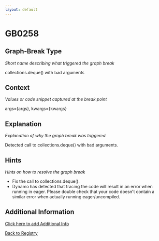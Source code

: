 ```yaml
---
layout: default
---
```

# GB0258

## Graph-Break Type
*Short name describing what triggered the graph break*

collections.deque() with bad arguments

## Context
*Values or code snippet captured at the break point*

args={args}, kwargs={kwargs}

## Explanation
*Explanation of why the graph break was triggered*

Detected call to collections.deque() with bad arguments.

## Hints
*Hints on how to resolve the graph break*

- Fix the call to collections.deque().
- Dynamo has detected that tracing the code will result in an error when running in eager. Please double check that your code doesn't contain a similar error when actually running eager/uncompiled.


## Additional Information

<!-- ADDITIONAL INFORMATION START - Add custom information below this line -->

<!-- ADDITIONAL INFORMATION END -->


[Click here to add Additional Info](https://github.com/pytorch-labs/compile-graph-break-site/edit/main/docs/gb/gb0258.md)

[Back to Registry](../index.html)
